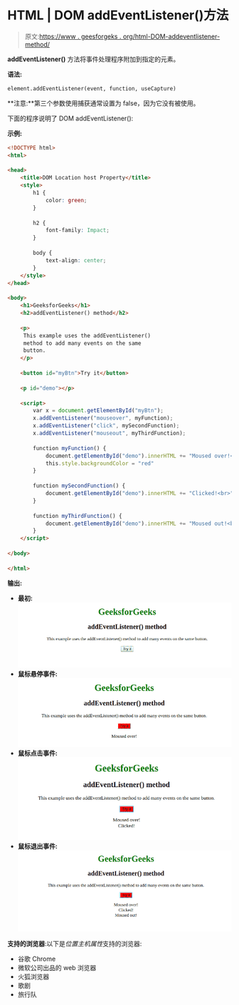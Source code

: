 # HTML | DOM addEventListener()方法

> 原文:[https://www . geesforgeks . org/html-DOM-addeventlistener-method/](https://www.geeksforgeeks.org/html-dom-addeventlistener-method/)

**addEventListener()** 方法将事件处理程序附加到指定的元素。

**语法:**

```html
element.addEventListener(event, function, useCapture)
```

**注意:**第三个参数使用捕获通常设置为 false，因为它没有被使用。

下面的程序说明了 DOM addEventListener():

**示例:**

```html
<!DOCTYPE html>
<html>

<head>
    <title>DOM Location host Property</title>
    <style>
        h1 {
            color: green;
        }

        h2 {
            font-family: Impact;
        }

        body {
            text-align: center;
        }
    </style>
</head>

<body>
    <h1>GeeksforGeeks</h1>
    <h2>addEventListener() method</h2>

    <p>
     This example uses the addEventListener() 
     method to add many events on the same 
     button.
    </p>

    <button id="myBtn">Try it</button>

    <p id="demo"></p>

    <script>
        var x = document.getElementById("myBtn");
        x.addEventListener("mouseover", myFunction);
        x.addEventListener("click", mySecondFunction);
        x.addEventListener("mouseout", myThirdFunction);

        function myFunction() {
            document.getElementById("demo").innerHTML += "Moused over!<br>"
            this.style.backgroundColor = "red"
        }

        function mySecondFunction() {
            document.getElementById("demo").innerHTML += "Clicked!<br>"
        }

        function myThirdFunction() {
            document.getElementById("demo").innerHTML += "Moused out!<br>"
        }
    </script>

</body>

</html>                    
```

**输出:**

*   **最初:**
    ![](img/0feb175994875006772e6c1578091e69.png)
*   **鼠标悬停事件:**
    ![](img/286b372730f21a57c715bf072c39c3c6.png)
*   **鼠标点击事件:**
    ![](img/b74bc5174cad3478619faabc34ac8fa4.png)
*   **鼠标退出事件:**
    ![](img/a97c7582707a48e91259345d21ac80ff.png)

**支持的浏览器**:以下是*位置主机属性*支持的浏览器:

*   谷歌 Chrome
*   微软公司出品的 web 浏览器
*   火狐浏览器
*   歌剧
*   旅行队